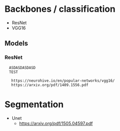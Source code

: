 # Backbones / classification
  - ResNet
  - VGG16
## Models
  ### ResNet
      ASDASDASDASD
      TEST
    
       https://neurohive.io/en/popular-networks/vgg16/
       https://arxiv.org/pdf/1409.1556.pdf

# Segmentation
  - Unet
    - https://arxiv.org/pdf/1505.04597.pdf
